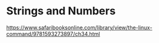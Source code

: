 # Strings and Numbers

https://www.safaribooksonline.com/library/view/the-linux-command/9781593273897/ch34.html


